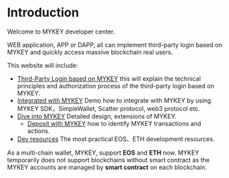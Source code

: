 # Introduction

Welcome to MYKEY developer center.

WEB application, APP or DAPP, all can implement third-party login based on MYKEY and quickly access massive blockchain real users.

This website will include:

* [Third-Party Login based on MYKEY](third-party-login-based-on-mykey.md)  this will explain the technical principles and authorization process of the third-party login based on MYKEY.
* [Integrated with MYKEY](integrate-with-mykey/integration-android/) Demo how to integrate with MYKEY by using MYKEY SDK，SimpleWallet, Scatter protocol, web3 protocol etc.
* [Dive into MYKEY](dive-into-mykey/mykey-on-eos.md) Detailed design, extensions of MYKEY.
  * [Deposit with MYKEY](dive-into-mykey/contracts-deposit/)  how to identify MYKEY transactions and actions.
* [Dev resources](development-resources/eos.md) The most practical EOS、ETH development resources.

As a multi-chain wallet, MYKEY, support **EOS** and **ETH** now. MYKEY temporarily does not support blockchains without smart contract as the MYKEY accounts are managed by **smart contract** on each blockchain.





